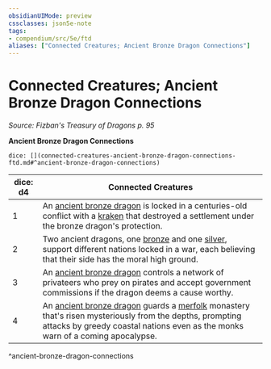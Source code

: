 ```yaml
---
obsidianUIMode: preview
cssclasses: json5e-note
tags:
- compendium/src/5e/ftd
aliases: ["Connected Creatures; Ancient Bronze Dragon Connections"]
---
```

# Connected Creatures; Ancient Bronze Dragon Connections
*Source: Fizban's Treasury of Dragons p. 95* 

**Ancient Bronze Dragon Connections**

`dice: [](connected-creatures-ancient-bronze-dragon-connections-ftd.md#^ancient-bronze-dragon-connections)`

| dice: d4 | Connected Creatures |
|----------|---------------------|
| 1 | An [ancient bronze dragon](/3-Mechanics/CLI/bestiary/dragon/ancient-bronze-dragon.md) is locked in a centuries-old conflict with a [kraken](/3-Mechanics/CLI/bestiary/monstrosity/kraken.md) that destroyed a settlement under the bronze dragon's protection. |
| 2 | Two ancient dragons, one [bronze](/3-Mechanics/CLI/bestiary/dragon/ancient-bronze-dragon.md) and one [silver](/3-Mechanics/CLI/bestiary/dragon/ancient-silver-dragon.md), support different nations locked in a war, each believing that their side has the moral high ground. |
| 3 | An [ancient bronze dragon](/3-Mechanics/CLI/bestiary/dragon/ancient-bronze-dragon.md) controls a network of privateers who prey on pirates and accept government commissions if the dragon deems a cause worthy. |
| 4 | An [ancient bronze dragon](/3-Mechanics/CLI/bestiary/dragon/ancient-bronze-dragon.md) guards a [merfolk](/3-Mechanics/CLI/bestiary/humanoid/merfolk.md) monastery that's risen mysteriously from the depths, prompting attacks by greedy coastal nations even as the monks warn of a coming apocalypse. |
^ancient-bronze-dragon-connections